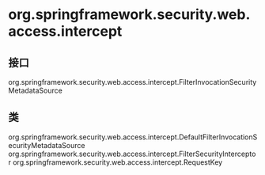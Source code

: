 # org.springframework.security.web.access.intercept

## 接口

org.springframework.security.web.access.intercept.FilterInvocationSecurityMetadataSource

## 类

org.springframework.security.web.access.intercept.DefaultFilterInvocationSecurityMetadataSource
org.springframework.security.web.access.intercept.FilterSecurityInterceptor
org.springframework.security.web.access.intercept.RequestKey




